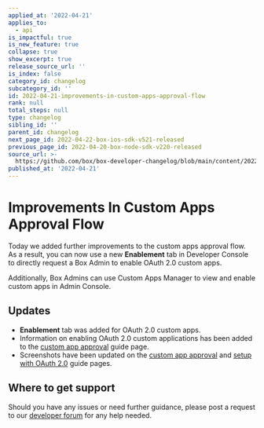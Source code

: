 ```yaml
---
applied_at: '2022-04-21'
applies_to:
  - api
is_impactful: true
is_new_feature: true
collapse: true
show_excerpt: true
release_source_url: ''
is_index: false
category_id: changelog
subcategory_id: ''
id: 2022-04-21-improvements-in-custom-apps-approval-flow
rank: null
total_steps: null
type: changelog
sibling_id: ''
parent_id: changelog
next_page_id: 2022-04-22-box-ios-sdk-v521-released
previous_page_id: 2022-04-20-box-node-sdk-v220-released
source_url: >-
  https://github.com/box/box-developer-changelog/blob/main/content/2022/04-21-improvements-in-custom-apps-approval-flow.md
published_at: '2022-04-21'
---
```

# Improvements In Custom Apps Approval Flow

Today we added further improvements to the custom apps approval flow. As a result, you can now use a new **Enablement** tab in Developer Console to directly request a Box Admin to enable OAuth 2.0 custom apps.

Additionally, Box Admins can use Custom Apps Manager to view and enable custom apps in Admin Console.

## Updates

* **Enablement** tab was added for OAuth 2.0 custom apps.
* Information on enabling OAuth 2.0 custom applications has been added to the [custom app approval][2] guide page.
* Screenshots have been updated on the [custom app approval][2] and [setup with OAuth 2.0][3] guide pages.

## Where to get support

Should you have any issues or need further guidance, please post a request to
our [developer forum][1] for any help needed.

[1]: https://support.box.com/hc/en-us/community/topics/360001932973-Platform-and-Developer-Forum
[2]: g://authorization/custom-app-approval
[3]: g://authentication/oauth2/oauth2-setup